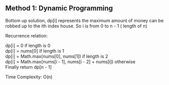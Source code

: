 ## Method 1: Dynamic Programming

Bottom up solution, dp[i] represents the maximum amount of money can be robbed up to the ith index house. So i is from 0 to n - 1 (
length of n)

Recurrence relation:

dp[i] = 0 if length is 0 </br>
dp[i] = nums[0] if length is 1 </br>
dp[i] = Math.max(nums[0], nums[1]) if length is 2 </br>
dp[i] = Math.max(nums[i - 1], nums[i - 2] + nums[i]) otherwise </br>
Finally return dp[n - 1]

Time Complexity: O(n)
